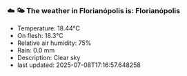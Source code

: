 ### ☁️ 🌤️  The weather in Florianópolis is: Florianópolis

- Temperature: 18.44°C
- On flesh: 18.3°C
- Relative air humidity: 75%
- Rain: 0.0 mm
- Description: Clear sky
- last updated: 2025-07-08T17:16:57.648258

